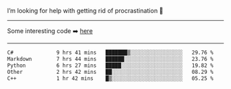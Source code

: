 I’m looking for help with getting rid of procrastination 🤔

-----

Some interesting code :arrow_right: [here](https://github.com/zhen8838/playground)

-----

<!--START_SECTION:waka-->

```txt
C#              9 hrs 41 mins   ███████▒░░░░░░░░░░░░░░░░░   29.76 %
Markdown        7 hrs 44 mins   ██████░░░░░░░░░░░░░░░░░░░   23.76 %
Python          6 hrs 27 mins   █████░░░░░░░░░░░░░░░░░░░░   19.82 %
Other           2 hrs 42 mins   ██░░░░░░░░░░░░░░░░░░░░░░░   08.29 %
C++             1 hr 42 mins    █▒░░░░░░░░░░░░░░░░░░░░░░░   05.25 %
```

<!--END_SECTION:waka-->

<!--
**zhen8838/zhen8838** is a ✨ _special_ ✨ repository because its `README.md` (this file) appears on your GitHub profile.

Here are some ideas to get you started:

- 🔭 I’m currently working on ...
- 🌱 I’m currently learning ...
- 👯 I’m looking to collaborate on ...
 ...
- 💬 Ask me about ...
- 📫 How to reach me: ...
- 😄 Pronouns: ...
- ⚡ Fun fact: ...
-->
